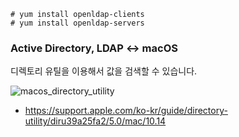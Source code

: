 ```
# yum install openldap-clients
# yum install openldap-servers
```

### Active Directory, LDAP <-> macOS
디렉토리 유틸을 이용해서 값을 검색할 수 있습니다.

![macos_directory_utility](https://user-images.githubusercontent.com/1149996/48001586-571bbd80-e14c-11e8-8dbe-8638034309cb.png)

- https://support.apple.com/ko-kr/guide/directory-utility/diru39a25fa2/5.0/mac/10.14
